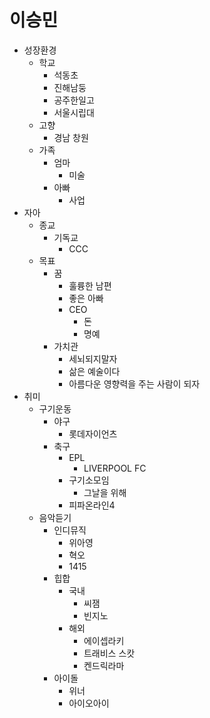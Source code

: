 # 이승민
- 성장환경
  - 학교
    - 석동초
    - 진해남둥
    - 공주한일고
    - 서울시립대
  - 고향
    - 경남 창원
  - 가족
    - 엄마
      - 미술
    - 아빠
      - 사업
- 자아
  - 종교
    - 기독교
      - CCC
  - 목표
    - 꿈
      - 훌륭한 남편
      - 좋은 아빠
      - CEO
        - 돈
        - 명예
    - 가치관
      - 세뇌되지말자
      - 삶은 예술이다
      - 아름다운 영향력을 주는 사람이 되자
- 취미
  - 구기운동
    - 야구
      - 롯데자이언츠
    - 축구
      - EPL
        - LIVERPOOL FC
      - 구기소모임
        - 그날을 위해
      - 피파온라인4
  - 음악듣기
    - 인디뮤직
      - 위아영
      - 혁오
      - 1415
    - 힙합
      - 국내
        - 씨잼
        - 빈지노
      - 해외
        - 에이셉라키
        - 트래비스 스캇
        - 켄드릭라마
    - 아이돌
      - 위너
      - 아이오아이
